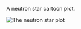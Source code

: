 A neutron star cartoon plot.

![The neutron star plot](https://raw.githubusercontent.com/awsteiner/nstar-plot/master/nstar_plot.png)

